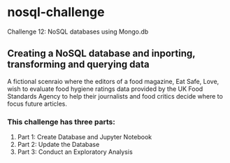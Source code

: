 # nosql-challenge
Challenge 12: NoSQL databases using Mongo.db
<h2><b>Creating a NoSQL database and inporting, transforming and querying data</b></h3>
<p>A fictional scenraio where the editors of a food magazine, Eat Safe, Love, wish to evaluate food hygiene ratings data provided by the UK Food Standards Agency to help their journalists and food critics decide where to focus future articles.</p>
<h3><b>This challenge has three parts:</b></h3><ol>
  <li>Part 1: Create Database and Jupyter Notebook</li>
  <li>Part 2: Update the Database</li>
  <li>Part 3: Conduct an Exploratory Analysis</li></ol>
